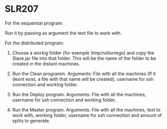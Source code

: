 # SLR207

For the sequential program:

Run it by passing as argument the text file to work with.

For the distributed program:

1) Choose a workig folder (for exemple /tmp/nolloniego) and copy the Slave.jar file into that folder. This will be the name of the folder to be created in the distant machines.

2) Run the Clean programm. Arguments: File with all the machines (If it desnt exist, a file with that name will be created), username for ssh connection and working folder.

3) Run the Deploy program. Arguments: File with all the machines, username for ssh connection and working folder.

4) Run the Master program. Arguments: File with all the machines, text to work with, working folder, username for ssh connection and amount of splits to generate.
